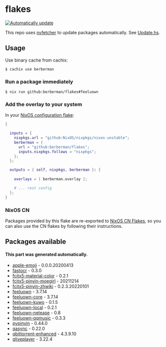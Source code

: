 # flakes

[![Automatically update](https://github.com/berberman/flakes/actions/workflows/nvfetcher.yaml/badge.svg)](https://github.com/berberman/flakes/actions/workflows/nvfetcher.yaml)

This repo uses [nvfetcher](https://github.com/berberman/nvfetcher) to update packages automatically.
See [Update.hs](Update.hs).

## Usage

Use binary cache from cachix:

```
$ cachix use berberman
```

### Run a package immediately

```
$ nix run github:berberman/flakes#feeluown
```

### Add the overlay to your system

In your [NixOS configuration flake](https://www.tweag.io/blog/2020-07-31-nixos-flakes/):

```nix
{

  inputs = {
    nixpkgs.url = "github:NixOS/nixpkgs/nixos-unstable";
    berberman = {
      url = "github:berberman/flakes";
      inputs.nixpkgs.follows = "nixpkgs";
    };
  };

  outputs = { self, nixpkgs, berberman }: {
  
    overlays = [ berberman.overlay ];

    # ... rest config
  };
}
```

### NixOS CN

Packages provided by this flake are re-exported to [NixOS CN Flakes](https://github.com/nixos-cn/flakes),
so you can also use the CN flakes by following their instructions.

## Packages available

#### This part was generated automatically.

* [apple-emoji](https://github.com/samuelngs/apple-emoji-linux) - 0.0.0.20200413
* [fastocr](https://github.com/BruceZhang1993/FastOCR) - 0.3.0
* [fcitx5-material-color](https://github.com/hosxy/Fcitx5-Material-Color) - 0.2.1
* [fcitx5-pinyin-moegirl](https://github.com/outloudvi/mw2fcitx) - 20211214
* [fcitx5-pinyin-zhwiki](https://github.com/felixonmars/fcitx5-pinyin-zhwiki) - 0.2.3.20220101
* [feeluown](https://github.com/feeluown/FeelUOwn) - 3.7.14
* [feeluown-core](https://github.com/feeluown/FeelUOwn) - 3.7.14
* [feeluown-kuwo](https://github.com/feeluown/feeluown-kuwo) - 0.1.5
* [feeluown-local](https://github.com/feeluown/feeluown-local) - 0.2.1
* [feeluown-netease](https://github.com/feeluown/feeluown-netease) - 0.8
* [feeluown-qqmusic](https://github.com/feeluown/feeluown-qqmusic) - 0.3.3
* [pypinyin](https://github.com/mozillazg/python-pinyin) - 0.44.0
* [qasync](https://github.com/CabbageDevelopment/qasync) - 0.22.0
* [qbittorrent-enhanced](https://github.com/c0re100/qBittorrent-Enhanced-Edition) - 4.3.9.10
* [qliveplayer](https://github.com/IsoaSFlus/QLivePlayer) - 3.22.4


